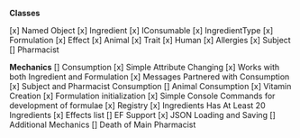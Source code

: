 **Classes**

[x] Named Object
[x] Ingredient
[x] IConsumable
[x] IngredientType
[x] Formulation
[x] Effect
[x] Animal
[x] Trait
[x] Human
    [x] Allergies
[x] Subject
[] Pharmacist

**Mechanics**
[] Consumption
    [x] Simple Attribute Changing
    [x] Works with both Ingredient and Formulation
    [x] Messages Partnered with Consumption
    [x] Subject and Pharmacist Consumption
    [] Animal Consumption
[x] Vitamin Creation
    [x] Formulation initialization
    [x] Simple Console Commands for development of formulae
[x] Registry
    [x] Ingredients Has At Least 20 Ingredients
    [x] Effects list
    [] EF Support
    [x] JSON Loading and Saving
[] Additional Mechanics
    [] Death of Main Pharmacist